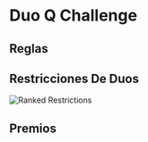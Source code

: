 # Duo Q Challenge
## Reglas

## Restricciones De Duos
![Ranked Restrictions](https://github.com/Nselb/duo-q-challenge/blob/main/RestriccionesElo.png)
## Premios

